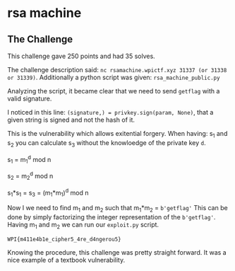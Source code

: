 rsa machine
===============

The Challenge
------------------

This challenge gave 250 points and had 35 solves.

The challenge description said: `nc rsamachine.wpictf.xyz 31337 (or 31338 or 31339)`.
Additionally a python script was given: `rsa_machine_public.py`

Analyzing the script, it became clear that we need to send `getflag` with a valid signature.

I noticed in this line: `(signature,) = privkey.sign(param, None)`, 
that a given string is signed and not the hash of it. 

This is the vulnerability which allows exitential forgery.
When having:
s<sub>1</sub> and s<sub>2</sub> you can calculate s<sub>3</sub> without the knowloedge of the private key `d`.

s<sub>1</sub> = m<sub>1</sub><sup>d</sup> mod n

s<sub>2</sub> = m<sub>2</sub><sup>d</sup> mod n

s<sub>1</sub>*s<sub>1</sub> = s<sub>3</sub> = (m<sub>1</sub>*m<sub>1</sub>)<sup>d</sup> mod n

Now I we need to find m<sub>1</sub> and m<sub>2</sub> such that m<sub>1</sub>*m<sub>2</sub> = `b'getflag'`
This can be done by simply factorizing the integer representation of the `b'getflag'`.
Having m<sub>1</sub> and m<sub>2</sub> we can run our `exploit.py` script. 


`WPI{m411e4b1e_cipher5_4re_d4ngerou5}`

Knowing the procedure, this challenge was pretty straight forward.
It was a nice example of a textbook vulnerability.